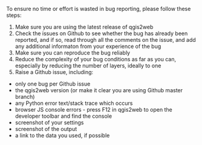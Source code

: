 To ensure no time or effort is wasted in bug reporting, please follow these
steps:

1. Make sure you are using the latest release of qgis2web
2. Check the issues on Github to see whether the bug has already been reported, and if so, read through all the comments on the issue, and add any additional informaton from your experience of the bug
3. Make sure you can reproduce the bug reliably
4. Reduce the complexity of your bug conditions as far as you can, especially by reducing the number of layers, ideally to one
5. Raise a Github issue, including:
  - only one bug per Github issue
  - the qgis2web version (or make it clear you are using Github master branch)
  - any Python error text/stack trace which occurs
  - browser JS console errors - press F12 in qgis2web to open the developer toolbar and find the console
  - screenshot of your settings
  - screenshot of the output
  - a link to the data you used, if possible
